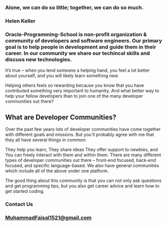 ### Alone, we can do so little; together, we can do so much.
### Helen Keller

### Oracle-Programming-School is non-profit organization & community of developers and software engineers. Our primary goal is to help people in development and guide them in their career. In our community we share our techincal skills and discuss new technologies.

It’s true – when you lend someone a helping hand, you feel a lot better about yourself, and you will likely learn something new.

Helping others feels so rewarding because you know that you have contributed something very important to humanity. And what better way to help your fellow developers than to join one of the many developer communities out there?

## What are Developer Communities?
Over the past few years lots of developer communities have come together with different goals and missions. But you'll probably agree with me that they all have several things in common:

They help you learn,
They share ideas
They offer support to newbies, and
You can freely interact with them and within them.
There are many different types of developer communities out there – front-end focused, back-end focused, and specific language-based. We also have general communities which include all of the above under one platform.

The good thing about this community is that you can not only ask questions and get programming tips, but you also get career advice and learn how to get started coding.

### Contact Us
### MuhammadFaisal1521@gmail.com
